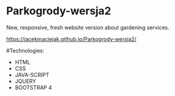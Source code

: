 # Parkogrody-wersja2
New, responsive, fresh website version about gardening services.  

https://jacekmaciejak.github.io/Parkogrody-wersja2/

#Technologies:
- HTML
- CSS
- JAVA-SCRIPT
- JQUERY
- BOOTSTRAP 4
